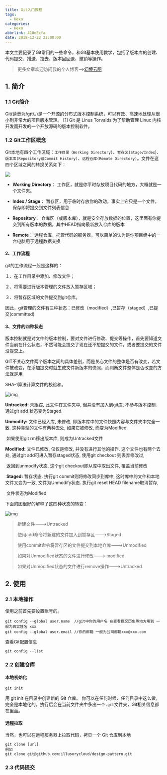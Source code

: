 ```yaml
---
title: Git入门教程
tags:
  - Hexo
categories:
  - Hexo
abbrlink: 410e3cfa
date: 2018-12-22 22:00:00
---
```


本文主要记录了Git常用的一些命令，和Git基本使用教学，包括了版本库的创建、代码提交、推送、拉去、版本回回退、撤销等操作。

<!--more-->

> 更多文章欢迎访问我的个人博客-->[幻境云图](https://www.lixueduan.com/)

## 1. 简介

### 1.1 Git简介

Git(读音为/gɪt/。)是一个开源的分布式版本控制系统，可以有效、高速地处理从很小到非常大的项目版本管理。 [1]  Git 是 Linus Torvalds 为了帮助管理 Linux 内核开发而开发的一个开放源码的版本控制软件。

### 1.2 Git工作区概念

Git本地有四个工作区域：`工作目录（Working Directory`）、`暂存区(Stage/Index`)、`版本库(Repository或Commit History)`、`远程仓库(Remote Directory)`。文件在这四个区域之间的转换关系如下：

![](https://github.com/illusorycloud/illusorycloud.github.io/raw/hexo/myImages/git/git-work-tree.png)

* **Working Directory**： 工作区，就是你平时存放项目代码的地方，大概就是一个文件夹。

* **Index / Stage**： 暂存区，用于临时存放你的改动，事实上它只是一个文件，保存即将提交到文件列表信息

* **Repository**： 仓库区（或版本库），就是安全存放数据的位置，这里面有你提交到所有版本的数据。其中HEAD指向最新放入仓库的版本

* **Remote**： 远程仓库，托管代码的服务器，可以简单的认为是你项目组中的一台电脑用于远程数据交换

#### 2、工作流程

git的工作流程一般是这样的：

１、在工作目录中添加、修改文件；

２、将需要进行版本管理的文件放入暂存区域；

３、将暂存区域的文件提交到git仓库。

因此，git管理的文件有三种状态：已修改（modified）,已暂存（staged）,已提交(committed)

####    3、文件的四种状态

版本控制就是对文件的版本控制，要对文件进行修改、提交等操作，首先要知道文件当前在什么状态，不然可能会提交了现在还不想提交的文件，或者要提交的文件没提交上。

GIT不关心文件两个版本之间的具体差别，而是关心文件的整体是否有改变，若文件被改变，在添加提交时就生成文件新版本的快照，而判断文件整体是否改变的方法就是用

SHA-1算法计算文件的校验和。

![img](https://github.com/illusorycloud/illusorycloud.github.io/raw/hexo/myImages/git/git-file-status.png)

**Untracked:**   未跟踪, 此文件在文件夹中, 但并没有加入到git库, 不参与版本控制. 通过git add 状态变为Staged.

 **Unmodify:**   文件已经入库, 未修改, 即版本库中的文件快照内容与文件夹中完全一致. 这种类型的文件有两种去处, 如果它被修改, 而变为Modified.

​                   如果使用git rm移出版本库, 则成为Untracked文件

  **Modified:** 文件已修改, 仅仅是修改, 并没有进行其他的操作. 这个文件也有两个去处, 通过git add可进入暂存staged状态, 使用git checkout 则丢弃修改过,

​                返回到unmodify状态, 这个git checkout即从库中取出文件, 覆盖当前修改

​    **Staged:** 暂存状态. 执行git commit则将修改同步到库中, 这时库中的文件和本地文件又变为一致, 文件为Unmodify状态. 执行git reset HEAD filename取消暂存,

​               文件状态为Modified

 下面的图很好的解释了这四种状态的转变：

![img](https://github.com/illusorycloud/illusorycloud.github.io/raw/hexo/myImages/git/git-status-change.png)

>  新建文件--->Untracked
>
> 使用add命令将新建的文件加入到暂存区--->Staged
>
> 使用commit命令将暂存区的文件提交到本地仓库--->Unmodified
>
> 如果对Unmodified状态的文件进行修改---> modified
>
> 如果对Unmodified状态的文件进行remove操作--->Untracked



## 2. 使用

### 2.1 本地操作

使用之前首先要设置账号的。

```git
git config --global user.name  //git中你的用户名 在查看提交历史等地方用到 一般为真实姓名 xxx
git config --global user.email //你的邮箱 一般为公司邮箱xxx@xxx.com
```

查看Git配置信息

```git
git config --list
```

### 2.2 创建仓库

#### 本地初始化

```git
git init
```

用 git init 在目录中创建新的 Git 仓库。 你可以在任何时候、任何目录中这么做，完全是本地化的。执行后会在当前文件夹中多出一个`.git`文件夹，Git相关信息都在里面。

#### 远程拉取

当然，也可以在远程服务器上拉取代码，拷贝一个 Git 仓库到本地

```git
git clone [url]
例如
git clone git@github.com:illusorycloud/design-pattern.git   
```

### 2.3 代码提交

